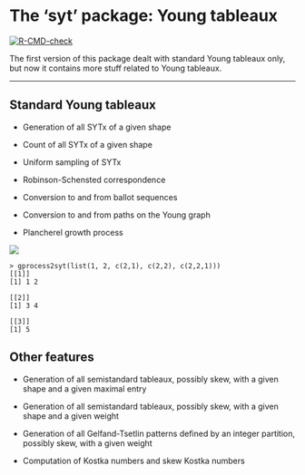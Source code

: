 The ‘syt’ package: Young tableaux
================

<!-- badges: start -->

[![R-CMD-check](https://github.com/stla/syt/actions/workflows/R-CMD-check.yaml/badge.svg)](https://github.com/stla/syt/actions/workflows/R-CMD-check.yaml)
<!-- badges: end -->

The first version of this package dealt with standard Young tableaux
only, but now it contains more stuff related to Young tableaux.

------------------------------------------------------------------------

## Standard Young tableaux

- Generation of all SYTx of a given shape

- Count of all SYTx of a given shape

- Uniform sampling of SYTx

- Robinson-Schensted correspondence

- Conversion to and from ballot sequences

- Conversion to and from paths on the Young graph

- Plancherel growth process

![](http://stla.github.io/stlapblog/posts/assets/img/young_yng_path.png)

    > gprocess2syt(list(1, 2, c(2,1), c(2,2), c(2,2,1)))
    [[1]]
    [1] 1 2

    [[2]]
    [1] 3 4

    [[3]]
    [1] 5

## Other features

- Generation of all semistandard tableaux, possibly skew, with a given
  shape and a given maximal entry

- Generation of all semistandard tableaux, possibly skew, with a given
  shape and a given weight

- Generation of all Gelfand-Tsetlin patterns defined by an integer
  partition, possibly skew, with a given weight

- Computation of Kostka numbers and skew Kostka numbers
